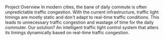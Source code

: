 Project Overview
In modern cities, the bane of daily commute is often unpredictable traffic congestion. With the current infrastructure, traffic light timings are mostly static and don't adapt to real-time traffic conditions. This leads to unnecessary traffic congestion and wastage of time for the daily commuter. Our solution? An intelligent traffic light control system that alters its timings dynamically based on real-time traffic congestion.

